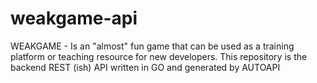 # weakgame-api
WEAKGAME - Is an "almost" fun game that can be used as a training platform or teaching resource for new developers. This repository is the backend REST (ish) API written in GO and generated by AUTOAPI
